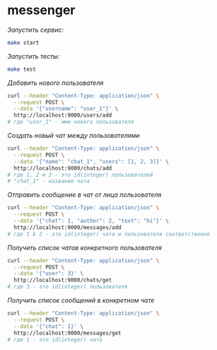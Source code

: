 # messenger
_Запустить сервис:_
```sh
make start
```
_Запустить тесты:_
```sh
make test
```
_Добавить нового пользователя_
```sh
curl --header "Content-Type: application/json" \
  --request POST \
  --data '{"username": "user_1"}' \
  http://localhost:9000/users/add
# где "user_1" - имя нового пользователя
```
_Создать новый чат между пользователями_
```sh
curl --header "Content-Type: application/json" \
  --request POST \
  --data '{"name": "chat_1", "users": [1, 2, 3]}' \
  http://localhost:9000/chats/add
# где 1, 2 и 3 - это id(integer) пользователей
# "chat_1" - название чата
```
_Отправить сообщение в чат от лица пользователя_
```sh
curl --header "Content-Type: application/json" \
  --request POST \
  --data '{"chat": 1, "author": 2, "text": "hi"}' \
  http://localhost:9000/messages/add
# где 1 b 2 - это id(integer) чата и пользователя соответственно
```
_Получить список чатов конкретного пользователя_
```sh
curl --header "Content-Type: application/json" \
  --request POST \
  --data '{"user": 3}' \
  http://localhost:9000/chats/get
# где 3 - это id(integer) пользователя
```
_Получить список сообщений в конкретном чате_
```sh
curl --header "Content-Type: application/json" \
  --request POST \
  --data '{"chat": 1}' \
  http://localhost:9000/messages/get
# где 1 - это id(integer) чата
```
